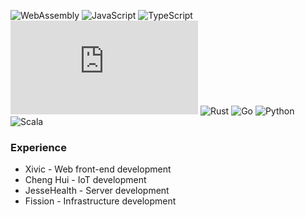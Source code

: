 ![WebAssembly](https://badgen.net/badge/Language/WebAssembly/blue?icon=visualstudio&label)
![JavaScript](https://badgen.net/badge/Language/JavaScript/cyan?icon=visualstudio&label)
![TypeScript](https://badgen.net/badge/Language/TypeScript?icon=typescript&label)
![Node.JS](https://badgen.net/badge/Language/Node.JS?icon=npm&label)
![Rust](https://badgen.net/badge/Language/Rust?icon=visualstudio&label)
![Go](https://badgen.net/badge/Language/Go/grey?icon=visualstudio&label)
![Python](https://badgen.net/badge/Language/Python/blue?icon=visualstudio&label)
![Scala](https://badgen.net/badge/Language/Scala/black?icon=visualstudio&label)


### Experience
* Xivic - Web front-end development
* Cheng Hui - IoT development
* JesseHealth - Server development
* Fission - Infrastructure development
